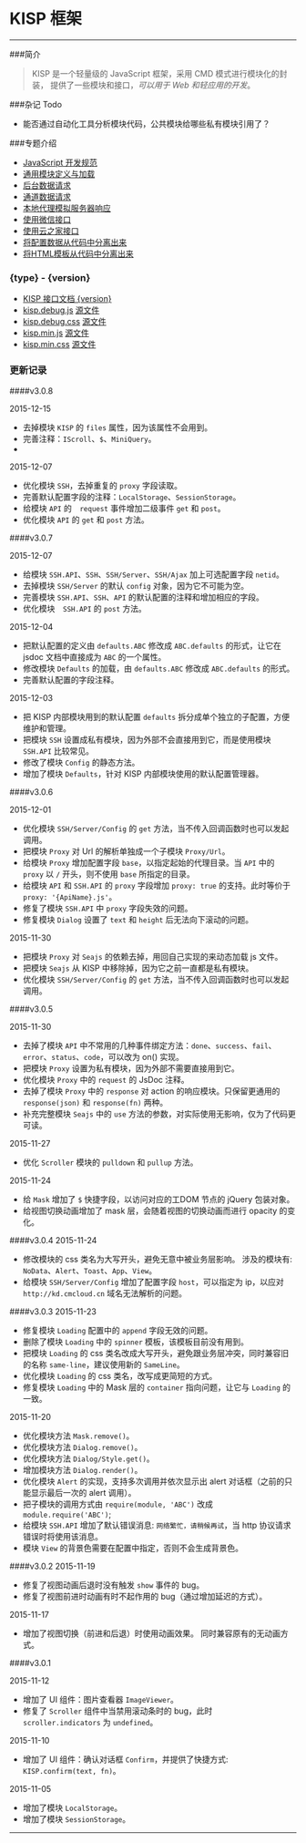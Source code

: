 
KISP 框架
==============================================================
--------------------------------------------------------------

###简介 

> KISP 是一个轻量级的 JavaScript 框架，采用 CMD 模式进行模块化的封装，
提供了一些模块和接口，*可以用于 Web 和轻应用的开发*。

###杂记 Todo

- 能否通过自动化工具分析模块代码，公共模块给哪些私有模块引用了？



###专题介绍
- [JavaScript 开发规范](?file=specification/js/index.md)
- [通用模块定义与加载](?file=docs/CMD.md)
- [后台数据请求](?file=docs/API.md)
- [通道数据请求](?file=docs/SSH.API.md)
- [本地代理模拟服务器响应](?file=docs/Proxy.md)
- [使用微信接口](?file=docs/WeChat.md)
- [使用云之家接口](?file=docs/CloudHome.md)
- [将配置数据从代码中分离出来](?file=docs/Config-and-Code.md)
- [将HTML模板从代码中分离出来](?file=docs/HTML-and-Code.md)

### {type} - {version}

- [KISP 接口文档 {version}](?type={type}&version={version})
- [kisp.debug.js](?file={type}/{version}/kisp.debug.js) [源文件](data/{type}/{version}/kisp.debug.js)
- [kisp.debug.css](?file={type}/{version}/kisp.debug.css) [源文件](data/{type}/{version}/kisp.debug.css)
- [kisp.min.js](?file={type}/{version}/kisp.min.js) [源文件](data/{type}/{version}/kisp.min.js)
- [kisp.min.css](?file={type}/{version}/kisp.min.css) [源文件](data/{type}/{version}/kisp.min.css)

### 更新记录

####v3.0.8

2015-12-15
- 去掉模块 `KISP` 的 `files` 属性，因为该属性不会用到。
- 完善注释：`IScroll`、`$`、`MiniQuery`。
- 


2015-12-07
- 优化模块 `SSH`，去掉重复的 `proxy` 字段读取。
- 完善默认配置字段的注释：`LocalStorage`、`SessionStorage`。
- 给模块 `API` 的　`request` 事件增加二级事件 `get` 和 `post`。
- 优化模块 `API` 的 `get` 和 `post` 方法。

####v3.0.7

2015-12-07
- 给模块 `SSH.API`、`SSH`、`SSH/Server`、`SSH/Ajax` 加上可选配置字段 `netid`。
- 去掉模块 `SSH/Server` 的默认 `config` 对象，因为它不可能为空。
- 完善模块 `SSH.API`、`SSH`、`API` 的默认配置的注释和增加相应的字段。
- 优化模块　`SSH.API` 的 `post` 方法。

2015-12-04
- 把默认配置的定义由 `defaults.ABC` 修改成 `ABC.defaults` 的形式，让它在 jsdoc 文档中直接成为 `ABC` 的一个属性。
- 修改模块 `Defaults` 的加载，由 `defaults.ABC` 修改成 `ABC.defaults` 的形式。
- 完善默认配置的字段注释。

2015-12-03
- 把 KISP 内部模块用到的默认配置 `defaults` 拆分成单个独立的子配置，方便维护和管理。
- 把模块 `SSH` 设置成私有模块，因为外部不会直接用到它，而是使用模块 `SSH.API` 比较常见。
- 修改了模块 `Config` 的静态方法。
- 增加了模块 `Defaults`，针对 KISP 内部模块使用的默认配置管理器。

####v3.0.6

2015-12-01
- 优化模块 `SSH/Server/Config` 的 `get` 方法，当不传入回调函数时也可以发起调用。
- 把模块 `Proxy` 对 Url 的解析单独成一个子模块 `Proxy/Url`。
- 给模块 `Proxy` 增加配置字段 `base`，以指定起始的代理目录。当 `API` 中的 `proxy` 以 `/` 开头，则不使用 `base` 所指定的目录。 
- 给模块 `API` 和 `SSH.API` 的 `proxy` 字段增加 `proxy: true` 的支持。此时等价于 `proxy: '{ApiName}.js'`。 
- 修复了模块 `SSH.API` 中 `proxy` 字段失效的问题。
- 修复模块 `Dialog` 设置了 `text` 和 `height` 后无法向下滚动的问题。


2015-11-30
- 把模块 `Proxy` 对 `Seajs` 的依赖去掉，用回自己实现的来动态加载 js 文件。
- 把模块 `Seajs` 从 KISP 中移除掉，因为它之前一直都是私有模块。
- 优化模块 `SSH/Server/Config` 的 `get` 方法，当不传入回调函数时也可以发起调用。

####v3.0.5

2015-11-30
- 去掉了模块 `API` 中不常用的几种事件绑定方法：`done`、`success`、`fail`、`error`、`status`、`code`，可以改为 on() 实现。
- 把模块 `Proxy` 设置为私有模块，因为外部不需要直接用到它。
- 优化模块 `Proxy` 中的 `request` 的 JsDoc 注释。
- 去掉了模块 `Proxy` 中的 `response` 对 action 的响应模块。只保留更通用的 `response(json)` 和 `response(fn)` 两种。
- 补充完整模块 `Seajs` 中的 `use` 方法的参数，对实际使用无影响，仅为了代码更可读。


2015-11-27
- 优化 `Scroller` 模块的 `pulldown` 和 `pullup` 方法。

2015-11-24
- 给 `Mask` 增加了 `$` 快捷字段，以访问对应的工DOM 节点的 jQuery 包装对象。
- 给视图切换动画增加了 mask 层，会随着视图的切换动画而进行 opacity 的变化。


####v3.0.4
2015-11-24
- 修改模块的 css 类名为大写开头，避免无意中被业务层影响。 涉及的模块有: `NoData`、`Alert`、`Toast`、`App`、`View`。
- 给模块 `SSH/Server/Config` 增加了配置字段 `host`，可以指定为 ip，以应对 `http://kd.cmcloud.cn` 域名无法解析的问题。


####v3.0.3
2015-11-23
- 修复模块 `Loading` 配置中的 `append` 字段无效的问题。
- 删除了模块 `Loading` 中的 `spinner` 模板，该模板目前没有用到。
- 把模块 `Loading` 的 css 类名改成大写开头，避免跟业务层冲突，同时兼容旧的名称 `same-line`，建议使用新的 `SameLine`。
- 优化模块 `Loading` 的 css 类名，改写成更简短的方式。
- 修复模块 `Loading` 中的 Mask 层的 `container` 指向问题，让它与 `Loading` 的一致。

2015-11-20
- 优化模块方法 `Mask.remove()`。
- 优化模块方法 `Dialog.remove()`。
- 优化模块方法 `Dialog/Style.get()`。
- 增加模块方法 `Dialog.render()`。
- 优化模块 `Alert` 的实现，支持多次调用并依次显示出 alert 对话框（之前的只能显示最后一次的 alert 调用）。
- 把子模块的调用方式由 `require(module, 'ABC')` 改成 `module.require('ABC')`;
- 给模块 `SSH.API` 增加了默认错误消息: `网络繁忙，请稍候再试`，当 http 协议请求错误时将使用该消息。
- 模块 `View` 的背景色需要在配置中指定，否则不会生成背景色。 


####v3.0.2
2015-11-19

- 修复了视图动画后退时没有触发 `show` 事件的 bug。
- 修复了视图前进时动画有时不起作用的 bug（通过增加延迟的方式）。

2015-11-17 

- 增加了视图切换（前进和后退）时使用动画效果。 同时兼容原有的无动画方式。 


####v3.0.1

2015-11-12 
- 增加了 UI 组件：图片查看器 `ImageViewer`。
- 修复了 `Scroller` 组件中当禁用滚动条时的 bug，此时　`scroller.indicators` 为 `undefined`。



2015-11-10 
- 增加了 UI 组件：确认对话框 `Confirm`，并提供了快捷方式: `KISP.confirm(text, fn)`。


2015-11-05 
- 增加了模块 `LocalStorage`。
- 增加了模块 `SessionStorage`。

-------------------------------------------------------------------













